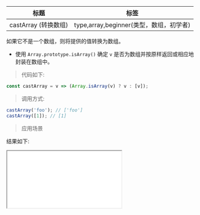 | 标题                 | 标签                                    |
| -------------------- | --------------------------------------- |
| castArray (转换数组) | type,array,beginner(类型，数组，初学者) |

如果它不是一个数组，则将提供的值转换为数组。

- 使用 `Array.prototype.isArray()` 确定 `v` 是否为数组并按原样返回或相应地封装在数组中。

> 代码如下:

```js
const castArray = v => (Array.isArray(v) ? v : [v]);
```

> 调用方式:

```js
castArray('foo'); // ['foo']
castArray([1]); // [1]
```

> 应用场景

<div class="code-editor" data-url="codes/javascript/html/castArray.html" data-language="html"></div>

结果如下:

<iframe src="codes/javascript/html/castArray.html"></iframe>

